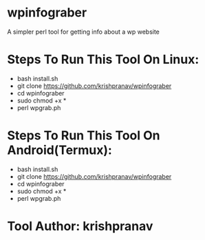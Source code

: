 # wpinfograber
A simpler perl tool for getting info about a wp website

# Steps To Run This Tool On Linux:
- bash install.sh
- git clone https://github.com/krishpranav/wpinfograber
- cd wpinfograber
- sudo chmod +x *
- perl wpgrab.ph

# Steps To Run This Tool On Android(Termux):
- bash install.sh
- git clone https://github.com/krishpranav/wpinfograber
- cd wpinfograber
- sudo chmod +x *
- perl wpgrab.ph

# Tool Author: krishpranav
